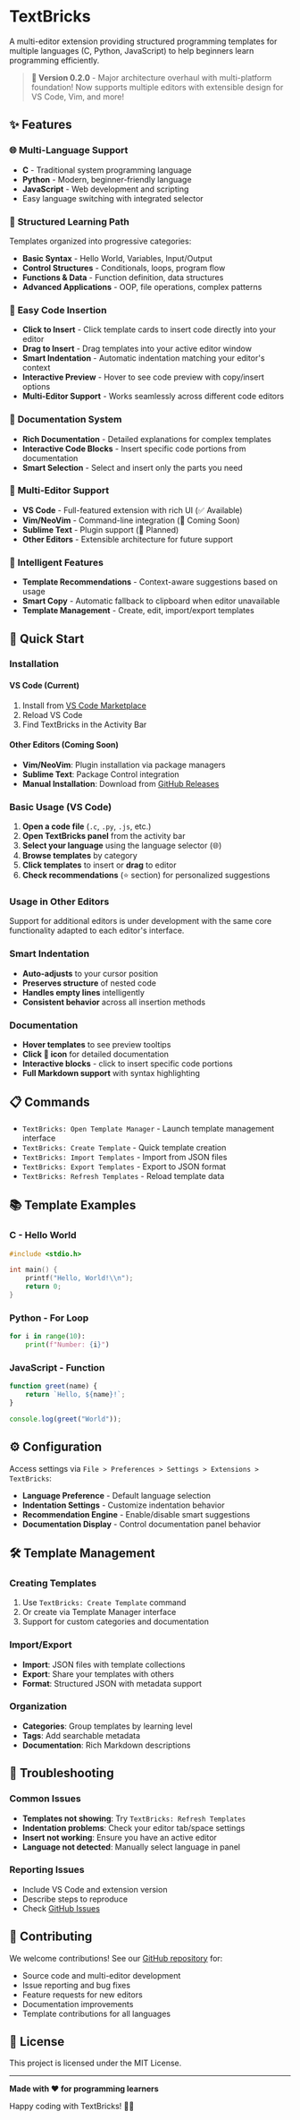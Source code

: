 # TextBricks

A multi-editor extension providing structured programming templates for multiple languages (C, Python, JavaScript) to help beginners learn programming efficiently.

> **🎉 Version 0.2.0** - Major architecture overhaul with multi-platform foundation! Now supports multiple editors with extensible design for VS Code, Vim, and more!

## ✨ Features

### 🌐 **Multi-Language Support**
- **C** - Traditional system programming language
- **Python** - Modern, beginner-friendly language  
- **JavaScript** - Web development and scripting
- Easy language switching with integrated selector

### 🎯 **Structured Learning Path**
Templates organized into progressive categories:
- **Basic Syntax** - Hello World, Variables, Input/Output
- **Control Structures** - Conditionals, loops, program flow
- **Functions & Data** - Function definition, data structures
- **Advanced Applications** - OOP, file operations, complex patterns

### 🚀 **Easy Code Insertion**
- **Click to Insert** - Click template cards to insert code directly into your editor
- **Drag to Insert** - Drag templates into your active editor window
- **Smart Indentation** - Automatic indentation matching your editor's context
- **Interactive Preview** - Hover to see code preview with copy/insert options
- **Multi-Editor Support** - Works seamlessly across different code editors

### 📖 **Documentation System**
- **Rich Documentation** - Detailed explanations for complex templates
- **Interactive Code Blocks** - Insert specific code portions from documentation
- **Smart Selection** - Select and insert only the parts you need

### 🔧 **Multi-Editor Support**
- **VS Code** - Full-featured extension with rich UI (✅ Available)
- **Vim/NeoVim** - Command-line integration (🔄 Coming Soon)
- **Sublime Text** - Plugin support (🔄 Planned)
- **Other Editors** - Extensible architecture for future support

### 🧠 **Intelligent Features**
- **Template Recommendations** - Context-aware suggestions based on usage
- **Smart Copy** - Automatic fallback to clipboard when editor unavailable
- **Template Management** - Create, edit, import/export templates

## 🚀 Quick Start

### Installation

#### VS Code (Current)
1. Install from [VS Code Marketplace](https://marketplace.visualstudio.com/items?itemName=timcsy.textbricks)
2. Reload VS Code
3. Find TextBricks in the Activity Bar

#### Other Editors (Coming Soon)
- **Vim/NeoVim**: Plugin installation via package managers
- **Sublime Text**: Package Control integration
- **Manual Installation**: Download from [GitHub Releases](https://github.com/timcsy/textbricks-extensions/releases)

### Basic Usage (VS Code)
1. **Open a code file** (`.c`, `.py`, `.js`, etc.)
2. **Open TextBricks panel** from the activity bar
3. **Select your language** using the language selector (🌐)
4. **Browse templates** by category
5. **Click templates** to insert or **drag** to editor
6. **Check recommendations** (⭐ section) for personalized suggestions

### Usage in Other Editors
Support for additional editors is under development with the same core functionality adapted to each editor's interface.

### Smart Indentation
- **Auto-adjusts** to your cursor position
- **Preserves structure** of nested code
- **Handles empty lines** intelligently
- **Consistent behavior** across all insertion methods

### Documentation
- **Hover templates** to see preview tooltips
- **Click 📖 icon** for detailed documentation
- **Interactive blocks** - click to insert specific code portions
- **Full Markdown support** with syntax highlighting

## 📋 Commands

- `TextBricks: Open Template Manager` - Launch template management interface
- `TextBricks: Create Template` - Quick template creation
- `TextBricks: Import Templates` - Import from JSON files  
- `TextBricks: Export Templates` - Export to JSON format
- `TextBricks: Refresh Templates` - Reload template data

## 📚 Template Examples

### C - Hello World
```c
#include <stdio.h>

int main() {
    printf("Hello, World!\\n");
    return 0;
}
```

### Python - For Loop
```python
for i in range(10):
    print(f"Number: {i}")
```

### JavaScript - Function
```javascript
function greet(name) {
    return `Hello, ${name}!`;
}

console.log(greet("World"));
```

## ⚙️ Configuration

Access settings via `File > Preferences > Settings > Extensions > TextBricks`:

- **Language Preference** - Default language selection
- **Indentation Settings** - Customize indentation behavior  
- **Recommendation Engine** - Enable/disable smart suggestions
- **Documentation Display** - Control documentation panel behavior

## 🛠️ Template Management

### Creating Templates
1. Use `TextBricks: Create Template` command
2. Or create via Template Manager interface
3. Support for custom categories and documentation

### Import/Export
- **Import**: JSON files with template collections
- **Export**: Share your templates with others
- **Format**: Structured JSON with metadata support

### Organization
- **Categories**: Group templates by learning level
- **Tags**: Add searchable metadata
- **Documentation**: Rich Markdown descriptions

## 🐛 Troubleshooting

### Common Issues
- **Templates not showing**: Try `TextBricks: Refresh Templates`
- **Indentation problems**: Check your editor tab/space settings
- **Insert not working**: Ensure you have an active editor
- **Language not detected**: Manually select language in panel

### Reporting Issues
- Include VS Code and extension version
- Describe steps to reproduce
- Check [GitHub Issues](https://github.com/timcsy/textbricks-extensions/issues)

## 🤝 Contributing

We welcome contributions! See our [GitHub repository](https://github.com/timcsy/textbricks-extensions) for:
- Source code and multi-editor development
- Issue reporting and bug fixes
- Feature requests for new editors
- Documentation improvements
- Template contributions for all languages

## 📄 License

This project is licensed under the MIT License.

---

**Made with ❤️ for programming learners**

Happy coding with TextBricks! 🧱✨